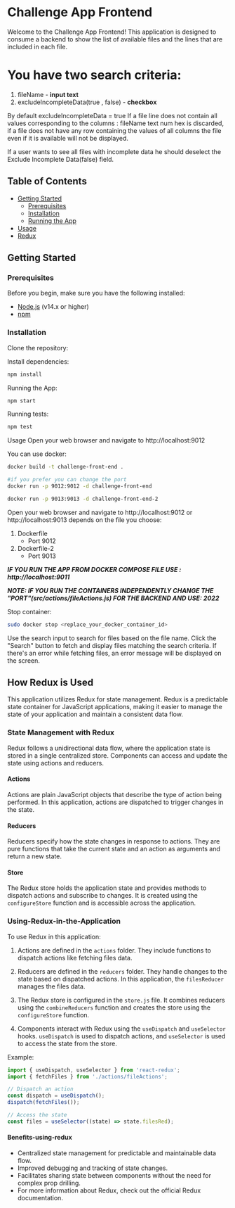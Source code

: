 # Challenge App Frontend

Welcome to the Challenge App Frontend! This application is designed to consume a backend to show the list of available files and the lines that are included in each file.

# You have two search criteria:
1. fileName - **input text**
2. excludeIncompleteData(true , false) - **checkbox**


By default excludeIncompleteData = true
If a file line does not contain all values corresponding to the columns :
fileName
text
num
hex
is discarded, if a file does not have any row containing the values of all columns the file even if it is available will not be displayed.

If a user wants to see all files with incomplete data he should deselect the Exclude Incomplete Data(false) field.

## Table of Contents
- [Getting Started](#getting-started)
    - [Prerequisites](#prerequisites)
    - [Installation](#installation)
    - [Running the App](#running-the-app)
- [Usage](#usage)
- [Redux](#Using-Redux-in-the-Application)

## Getting Started

### Prerequisites

Before you begin, make sure you have the following installed:

- [Node.js](https://nodejs.org/) (v14.x or higher)
- [npm](https://www.npmjs.com/) 

### Installation

 Clone the repository:


Install dependencies:
```bash
npm install
```

Running the App:
```bash
npm start
```

Running tests:
```bash
npm test
```

Usage
Open your web browser and navigate to http://localhost:9012 

You can use docker:
```bash
docker build -t challenge-front-end .

#if you prefer you can change the port
docker run -p 9012:9012 -d challenge-front-end

docker run -p 9013:9013 -d challenge-front-end-2
```

Open your web browser and navigate to http://localhost:9012 or http://localhost:9013 depends on the file you choose:
1. Dockerfile
    - Port 9012
2. Dockerfile-2
    - Port 9013

_**IF YOU RUN THE APP FROM DOCKER COMPOSE FILE USE : http://localhost:9011**_

_**NOTE: IF YOU RUN THE CONTAINERS INDEPENDENTLY CHANGE THE "PORT"(src/actions/fileActions.js) FOR THE BACKEND AND USE: 2022**_

Stop container: 
```bash
sudo docker stop <replace_your_docker_container_id>
```

Use the search input to search for files based on the file name.
Click the "Search" button to fetch and display files matching the search criteria.
If there's an error while fetching files, an error message will be displayed on the screen.

## How Redux is Used

This application utilizes Redux for state management. Redux is a predictable state container for JavaScript applications, making it easier to manage the state of your application and maintain a consistent data flow.

### State Management with Redux

Redux follows a unidirectional data flow, where the application state is stored in a single centralized store. Components can access and update the state using actions and reducers.

#### Actions

Actions are plain JavaScript objects that describe the type of action being performed. In this application, actions are dispatched to trigger changes in the state.

#### Reducers

Reducers specify how the state changes in response to actions. They are pure functions that take the current state and an action as arguments and return a new state.

#### Store

The Redux store holds the application state and provides methods to dispatch actions and subscribe to changes. It is created using the `configureStore` function and is accessible across the application.

### Using-Redux-in-the-Application

To use Redux in this application:

1. Actions are defined in the `actions` folder. They include functions to dispatch actions like fetching files data.

2. Reducers are defined in the `reducers` folder. They handle changes to the state based on dispatched actions. In this application, the `filesReducer` manages the files data.

3. The Redux store is configured in the `store.js` file. It combines reducers using the `combineReducers` function and creates the store using the `configureStore` function.

4. Components interact with Redux using the `useDispatch` and `useSelector` hooks. `useDispatch` is used to dispatch actions, and `useSelector` is used to access the state from the store.

Example:

```javascript
import { useDispatch, useSelector } from 'react-redux';
import { fetchFiles } from './actions/fileActions';

// Dispatch an action
const dispatch = useDispatch();
dispatch(fetchFiles());

// Access the state
const files = useSelector((state) => state.filesRed);
```

#### Benefits-using-redux

- Centralized state management for predictable and maintainable data flow.
- Improved debugging and tracking of state changes.
- Facilitates sharing state between components without the need for complex prop drilling.
- For more information about Redux, check out the official Redux documentation.

